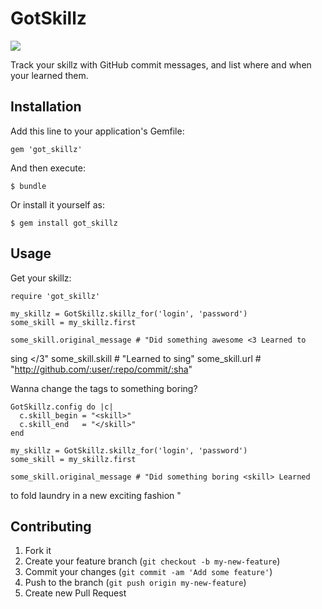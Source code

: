 # GotSkillz

![](https://raw.github.com/mrodrigues/got_skillz/master/img/skillz.jpg)

Track your skillz with GitHub commit messages, and list where and when your learned them.

## Installation

Add this line to your application's Gemfile:

    gem 'got_skillz'

And then execute:

    $ bundle

Or install it yourself as:

    $ gem install got_skillz

## Usage

Get your skillz:

    require 'got_skillz'

    my_skillz = GotSkillz.skillz_for('login', 'password')
    some_skill = my_skillz.first

    some_skill.original_message # "Did something awesome <3 Learned to
sing </3"
    some_skill.skill            # "Learned to sing"
    some_skill.url              #
"http://github.com/:user/:repo/commit/:sha"

Wanna change the tags to something boring?

    GotSkillz.config do |c|
      c.skill_begin = "<skill>"
      c.skill_end   = "</skill>"
    end

    my_skillz = GotSkillz.skillz_for('login', 'password')
    some_skill = my_skillz.first

    some_skill.original_message # "Did something boring <skill> Learned
to fold laundry in a new exciting fashion </skill>"

## Contributing

1. Fork it
2. Create your feature branch (`git checkout -b my-new-feature`)
3. Commit your changes (`git commit -am 'Add some feature'`)
4. Push to the branch (`git push origin my-new-feature`)
5. Create new Pull Request
